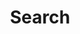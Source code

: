 ---
title: "Search" # in any language you want
layout: "search" # is necessary
# url: "/archive"
# description: "Description for Search"
summary: "search"
placeholder: "search imad.nyc"
---